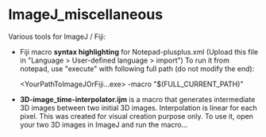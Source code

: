 # ImageJ_miscellaneous
Various tools for ImageJ / Fiji:
- Fiji macro **syntax highlighting** for Notepad-plusplus.xml (Upload this file in "Language > User-defined language > import")
To run it from notepad, use "execute" with following full path (do not modify the end):

    <YourPathToImageJOrFiji...exe> -macro "$(FULL_CURRENT_PATH)"

- **3D-image_time-interpolator.ijm** is a macro that generates intermediate 3D images between two initial 3D images. Interpolation is linear for each pixel. This was created for visual creation purpose only. To use it, open your two 3D images in ImageJ and run the macro...

